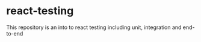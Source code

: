 # react-testing
This repository is an into to react testing including unit, integration and end-to-end
